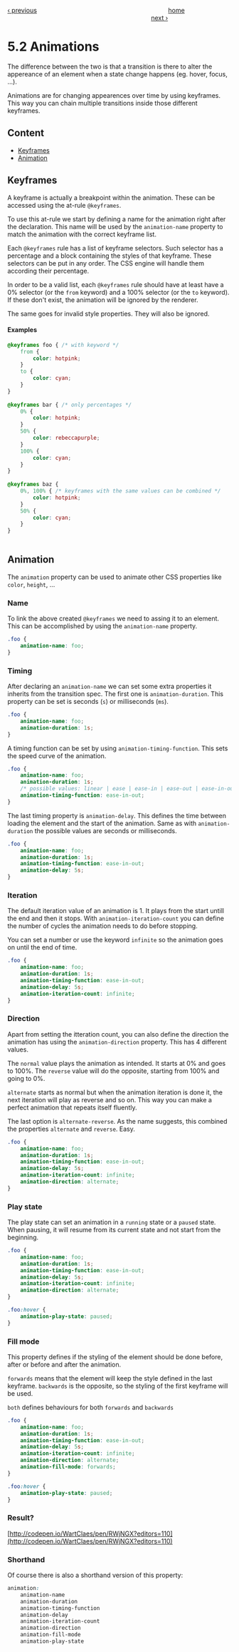 [‹ previous](../Chapter%205:%20Animations%20and%20Transitions/5.1%20Transitions.md)
&nbsp;&nbsp;&nbsp;&nbsp;&nbsp;&nbsp;&nbsp;&nbsp;&nbsp;&nbsp;&nbsp;&nbsp;&nbsp;&nbsp;&nbsp;&nbsp;&nbsp;&nbsp;&nbsp;&nbsp;&nbsp;&nbsp;&nbsp;&nbsp;&nbsp;&nbsp;&nbsp;&nbsp;&nbsp;&nbsp;&nbsp;&nbsp;&nbsp;&nbsp;&nbsp;&nbsp;&nbsp;&nbsp;&nbsp;&nbsp;&nbsp;&nbsp;&nbsp;&nbsp;&nbsp;&nbsp;&nbsp;&nbsp;&nbsp;&nbsp;&nbsp;&nbsp;&nbsp;&nbsp;&nbsp;&nbsp;&nbsp;&nbsp;&nbsp;&nbsp;&nbsp;&nbsp;&nbsp;&nbsp;&nbsp;&nbsp;&nbsp;&nbsp;&nbsp;&nbsp;&nbsp;&nbsp;&nbsp;
[home](../../README.md)
&nbsp;&nbsp;&nbsp;&nbsp;&nbsp;&nbsp;&nbsp;&nbsp;&nbsp;&nbsp;&nbsp;&nbsp;&nbsp;&nbsp;&nbsp;&nbsp;&nbsp;&nbsp;&nbsp;&nbsp;&nbsp;&nbsp;&nbsp;&nbsp;&nbsp;&nbsp;&nbsp;&nbsp;&nbsp;&nbsp;&nbsp;&nbsp;&nbsp;&nbsp;&nbsp;&nbsp;&nbsp;&nbsp;&nbsp;&nbsp;&nbsp;&nbsp;&nbsp;&nbsp;&nbsp;&nbsp;&nbsp;&nbsp;&nbsp;&nbsp;&nbsp;&nbsp;&nbsp;&nbsp;&nbsp;&nbsp;&nbsp;&nbsp;&nbsp;&nbsp;&nbsp;&nbsp;&nbsp;&nbsp;&nbsp;&nbsp;&nbsp;&nbsp;&nbsp;&nbsp;&nbsp;&nbsp;&nbsp;&nbsp;&nbsp;&nbsp;&nbsp;&nbsp;&nbsp;&nbsp;&nbsp;
[next ›](../Chapter%206:%20Scalable%20CSS/6.1%20Project%20Structure.md)

# 5.2 Animations

The difference between the two is that a transition is there to alter the appereance of an element when a state change happens (eg. hover, focus, ...). 

Animations are for changing appearences over time by using keyframes. This way you can chain multiple transitions inside those different keyframes. 

## Content

- [Keyframes](#keyframes)
- [Animation](#animation)


## Keyframes
 
A keyframe is actually a breakpoint within the animation. These can be accessed using the at-rule `@keyframes`.
 
To use this at-rule we start by defining a name for the animation right after the declaration. This name will be used by the `animation-name` property to match the animation with the correct keyframe list.
 
Each `@keyframes` rule has a list of keyframe selectors. Such selector has a percentage and a block containing the styles of that keyframe. These selectors can be put in any order. The CSS engine will handle them according their percentage.
 
In order to be a valid list, each `@keyframes` rule should have at least have a 0% selector (or the `from` keyword) and a 100% selector (or the `to` keyword). If these don't exist, the animation will be ignored by the renderer.
 
The same goes for invalid style properties. They will also be ignored.
 
#### Examples

```css
@keyframes foo { /* with keyword */
	from {
		color: hotpink;
	}
	to {
		color: cyan;
	}
}
 
@keyframes bar { /* only percentages */
	0% {
		color: hotpink;
	}
	50% { 
		color: rebeccapurple;
	}
	100% {
		color: cyan;
	}
}
 
@keyframes baz {
	0%, 100% { /* keyframes with the same values can be combined */
		color: hotpink;
	}
	50% { 
		color: cyan;
	}
}
 
``` 


## Animation

The `animation` property can be used to animate other CSS properties like `color`, `height`, ...

### Name

To link the above created `@keyframes` we need to assing it to an element. This can be accomplished by using the `animation-name` property. 

```css
.foo {
	animation-name: foo;
}
``` 

### Timing

After declaring an `animation-name` we can set some extra properties it inherits from the transition spec.
The first one is `animation-duration`. This property can be set is seconds (`s`) or milliseconds (`ms`). 

```css
.foo {
	animation-name: foo;
	animation-duration: 1s;
}
``` 

A timing function can be set by using `animation-timing-function`. This sets the speed curve of the animation.

```css
.foo {
	animation-name: foo;
	animation-duration: 1s;
	/* possible values: linear | ease | ease-in | ease-out | ease-in-out | cubic-bezier(n,n,n,n) | initial | inherit */
	animation-timing-function: ease-in-out;
}
``` 

The last timing property is `animation-delay`.  This defines the time between loading the element and the start of the animation.
Same as with `animation-duration` the possible values are seconds or milliseconds.  

```css
.foo {
	animation-name: foo;
	animation-duration: 1s;
	animation-timing-function: ease-in-out;
	animation-delay: 5s;
}
```

### Iteration

The default iteration value of an animation is 1. It plays from the start untill the end and then it stops.
With `animation-iteration-count` you can define the number of cycles the animation needs to do before stopping.

You can set a number or use the keyword `infinite` so the animation goes on until the end of time.

```css
.foo {
	animation-name: foo;
	animation-duration: 1s;
	animation-timing-function: ease-in-out;
	animation-delay: 5s;
	animation-iteration-count: infinite;
}
```

### Direction

Apart from setting the itteration count, you can also define the direction the animation has using the `animation-direction` property. This has 4 different values.

The `normal` value plays the animation as intended. It starts at 0% and goes to 100%. The `reverse` value will do the opposite, starting from 100% and going to 0%.

`alternate` starts as normal but when the animation iteration is done it, the next iteration will play as reverse and so on. This way you can make a perfect animation that repeats itself fluently.

The last option is `alternate-reverse`. As the name suggests, this combined the properties `alternate` and `reverse`. Easy.  

```css
.foo {
	animation-name: foo;
	animation-duration: 1s;
	animation-timing-function: ease-in-out;
	animation-delay: 5s;
	animation-iteration-count: infinite;
	animation-direction: alternate;
}
```

### Play state

The play state can set an animation in a `running` state or a `paused` state.
When pausing, it will resume from its current state and not start from the beginning. 

```css
.foo {
	animation-name: foo;
	animation-duration: 1s;
	animation-timing-function: ease-in-out;
	animation-delay: 5s;
	animation-iteration-count: infinite;
	animation-direction: alternate;
}

.foo:hover {
	animation-play-state: paused;
}
```

### Fill mode

This property defines if the styling of the element should be done before, after or before and after the animation.

`forwards` means that the element will keep the style defined in the last keyframe.
`backwards` is the opposite, so the styling of the first keyframe will be used.

`both` defines behaviours for both `forwards` and `backwards` 

```css
.foo {
	animation-name: foo;
	animation-duration: 1s;
	animation-timing-function: ease-in-out;
	animation-delay: 5s;
	animation-iteration-count: infinite;
	animation-direction: alternate;
	animation-fill-mode: forwards;
}

.foo:hover {
	animation-play-state: paused;
}
```

### Result? 

[http://codepen.io/WartClaes/pen/RWjNGX?editors=110](http://codepen.io/WartClaes/pen/RWjNGX?editors=110)

### Shorthand

Of course there is also a shorthand version of this property:

```css
animation: 
	animation-name 
	animation-duration
	animation-timing-function
	animation-delay
	animation-iteration-count
	animation-direction
	animation-fill-mode
	animation-play-state
```
